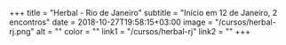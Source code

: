 +++
title = "Herbal - Rio de Janeiro"
subtitle = "Início em 12 de Janeiro, 2 encontros"
date = 2018-10-27T19:58:15+03:00
image = "/cursos/herbal-rj.png"
alt = ""
color = ""
link1 = "/cursos/herbal-rj"
link2 = ""
+++
